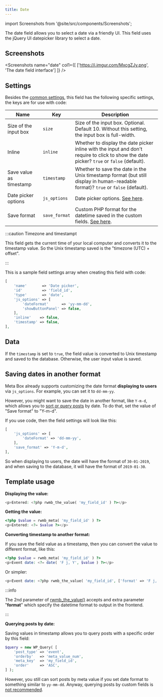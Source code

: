 ```yaml
---
title: Date
---
```


import Screenshots from '@site/src/components/Screenshots';

The date field allows you to select a date via a friendly UI. This field uses the jQuery UI datepicker library to select a date.

## Screenshots

<Screenshots name="date" col1={[
    ['https://i.imgur.com/MxcgZJy.png', 'The date field interface']
]} />

## Settings

Besides the [common settings](/field-settings/), this field has the following specific settings, the keys are for use with code:

Name | Key | Description
--- | --- | ---
Size of the input box | `size` | Size of the input box. Optional. Default 10. Without this setting, the input box is full-width.
Inline | `inline` | Whether to display the date picker inline with the input and don't require to click to show the date picker? `true` or `false` (default).
Save value as timestamp | `timestamp` | Whether to save the date in the Unix timestamp format (but still display in human-readable format)? `true` or `false` (default).
Date picker options | `js_options`|Date picker options. [See here](http://api.jqueryui.com/datepicker).
Save format | `save_format`|Custom PHP format for the datetime saved in the custom fields. [See here](https://www.php.net/manual/en/function.date.php).

:::caution Timezone and timestampt

This field gets the current time of your local computer and converts it to the timestamp value. So the Unix timestamp saved is the "timezone (UTC) + offset".

:::

This is a sample field settings array when creating this field with code:

```php
[
    'name'       => 'Date picker',
    'id'         => 'field_id',
    'type'       => 'date',
    'js_options' => [
        'dateFormat'      => 'yy-mm-dd',
        'showButtonPanel' => false,
    ],
    'inline'    => false,
    'timestamp' => false,
],
```

## Data

If the `timestamp` is set to `true`, the field value is converted to Unix timestamp and saved to the database. Otherwise, the user input value is saved.

## Saving dates in another format

Meta Box already supports customizing the date format **displaying to users** via `js_options`. For example, you can set it to `dd-mm-yy`.

However, you might want to save the date in another format, like `Y-m-d`, which allows you to [sort or query posts](https://metabox.io/get-posts-by-custom-fields-in-wordpress/) by date. To do that, set the value of "Save format" to "Y-m-d".

If you use code, then the field settings will look like this:

```php
[
    'js_options' => [
        'dateFormat' => 'dd-mm-yy',
    ],
    'save_format' => 'Y-m-d',
],
```

So when displaying to users, the date will have the format of `30-01-2019`, and when saving to the database, it will have the format of `2019-01-30`.

## Template usage

**Displaying the value:**

```php
<p>Entered: <?php rwmb_the_value( 'my_field_id' ) ?></p>
```

**Getting the value:**

```php
<?php $value = rwmb_meta( 'my_field_id' ) ?>
<p>Entered: <?= $value ?></p>
```

**Converting timestamp to another format:**

If you save the field value as a timestamp, then you can convert the value to different format, like this:

```php
<?php $value = rwmb_meta( 'my_field_id' ) ?>
<p>Event date: <?= date( 'F j, Y', $value ) ?></p>
```

Or simpler:

```php
<p>Event date: <?php rwmb_the_value( 'my_field_id', ['format' => 'F j, Y'] ) ?></p>
```

:::info

The 2nd parameter of [rwmb_the_value()](/functions/rwmb-the-value/) accepts and extra parameter "**format**" which specify the datetime format to output in the frontend.

:::

**Querying posts by date:**

Saving values in timestamp allows you to query posts with a specific order by this field:

```php
$query = new WP_Query( [
    'post_type' => 'event',
    'orderby'   => 'meta_value_num',
    'meta_key'  => 'my_field_id',
    'order'     => 'ASC',
] );
```

However, you still can sort posts by meta value if you set date format to something similar to `yy-mm-dd`. Anyway, querying posts by custom fields is [not recommended](https://metabox.io/custom-fields-vs-custom-taxonomies/).

